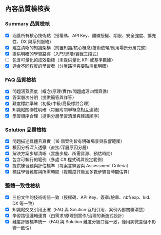 ## 內容品質檢核表

### Summary 品質檢核
- [x] 涵蓋所有核心技術點（授權碼、API Key、離線授權、期限、安全強度、擴充性、DX 與系列脈絡）
- [x] 建立清晰的知識架構（前置知識/核心概念/技術依賴/應用場景分層完整）
- [x] 提供明確的學習路徑（入門/進階/實戰三段式）
- [ ] 包含可量化的成效指標（未提供量化 KPI 或基準數據）
- [x] 適合不同程度的學習者（分層路徑與要點清單明確）

### FAQ 品質檢核
- [x] 問題涵蓋廣度（概念/原理/實作/問題處理四類齊備）
- [x] 答案層次分明（提供簡答與詳答）
- [x] 難度標註準確（初級/中級/高級標註合理）
- [x] 知識點關聯性明確（每題附關聯概念相互連結）
- [x] 學習順序合理（提供分層學習清單與建議順序）

### Solution 品質檢核
- [x] 問題描述具體且真實（16 個案例皆有明確場景與影響範圍）
- [x] 根因分析深入透徹（直接/深層原因分層）
- [x] 解決方案步驟清晰（實施步驟、所需資源、預估時間）
- [x] 包含可執行的範例（多處 C# 程式碼與設定範例）
- [x] 提供練習題與評估標準（每案含練習與 Assessment Criteria）
- [x] 標註學習難度與所需時間（複雜度評級且多數步驟含時間估算）

### 整體一致性檢核
- [x] 三份文件的技術術語一致（授權碼、API Key、簽章/驗章、nbf/exp、kid、DX 等一致）
- [x] 知識點交叉引用正確（FAQ 與 Solution 互相引用、案例內部關聯清楚）
- [x] 學習路徑邏輯連貫（由需求/原理到實作/治理的漸進式設計）
- [x] 難度評級標準統一（FAQ 與 Solution 難度分級口徑一致，僅用詞微差但不影響一致性）